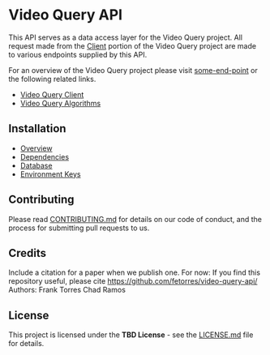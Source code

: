 # Video Query API

This API serves as a data access layer for the Video Query project. All request made from the 
[Client](https://github.com/fetorres/video-query) portion of the Video Query project are made to various endpoints 
supplied by this API. 

For an overview of the Video Query project please visit [some-end-point](some-end-point) or the following related links.

- [Video Query Client](https://github.com/fetorres/video-query)
- [Video Query Algorithms](https://github.com/fetorres/video-query-algorithms)

## Installation

- [Overview](https://github.com/fetorres/video-query-api/wiki/Installation#overview)
- [Dependencies](https://github.com/fetorres/video-query-api/wiki/Installation#dependecies)
- [Database](https://github.com/fetorres/video-query-api/wiki/Installation#database)
- [Environment Keys](https://github.com/fetorres/video-query-api/wiki/Installation#environment-variables)

## Contributing

Please read [CONTRIBUTING.md](CONTRIBUTING.md) for details on our code of conduct, and the process for submitting pull 
requests to us.

## Credits

Include a citation for a paper when we publish one.  For now:
If you find this repository useful, please cite 
https://github.com/fetorres/video-query-api/ 
Authors:
Frank Torres
Chad Ramos

## License

This project is licensed under the **TBD License** - see the [LICENSE.md](LICENSE.md) file for details.

